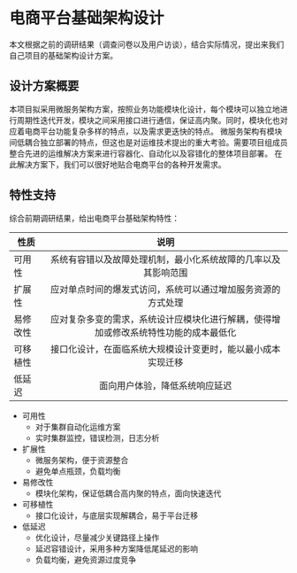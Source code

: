 # 电商平台基础架构设计

本文根据之前的调研结果（调查问卷以及用户访谈），结合实际情况，提出来我们自己项目的基础架构设计方案。

## 设计方案概要

本项目拟采用微服务架构方案，按照业务功能模块化设计，每个模块可以独立地进行周期性迭代开发，模块之间采用接口进行通信，保证高内聚。同时，模块化也对应着电商平台功能复杂多样的特点，以及需求更迭快的特点。
微服务架构有模块间低耦合独立部署的特点，但这也是对运维技术提出的重大考验。需要项目组成员整合先进的运维解决方案来进行容器化、自动化以及容错化的整体项目部署。
在此解决方案下，我们可以很好地贴合电商平台的各种开发需求。

## 特性支持
综合前期调研结果，给出电商平台基础架构特性：

性质|说明
--|:--:
可用性|系统有容错以及故障处理机制，最小化系统故障的几率以及其影响范围
扩展性|应对单点时间的爆发式访问，系统可以通过增加服务资源的方式处理
易修改性|应对复杂多变的需求，系统设计应模块化进行解耦，使得增加或修改系统特性功能的成本最低化
可移植性|接口化设计，在面临系统大规模设计变更时，能以最小成本实现迁移
低延迟|面向用户体验，降低系统响应延迟

* 可用性
    * 对于集群自动化运维方案
    * 实时集群监控，错误检测，日志分析
* 扩展性
    * 微服务架构，便于资源整合
    * 避免单点瓶颈，负载均衡
* 易修改性
    * 模块化架构，保证低耦合高内聚的特点，面向快速迭代
* 可移植性
    * 接口化设计，与底层实现解耦合，易于平台迁移
* 低延迟 
    * 优化设计，尽量减少关键路径上操作
    * 延迟容错设计，采用多种方案降低尾延迟的影响
    * 负载均衡，避免资源过度竞争